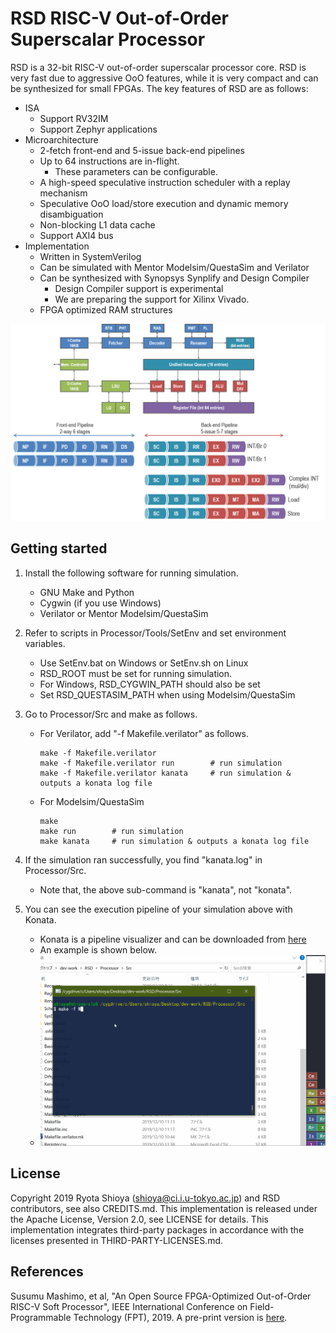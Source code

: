 # RSD RISC-V Out-of-Order Superscalar Processor 

RSD is a 32-bit RISC-V out-of-order superscalar processor core.
RSD is very fast due to aggressive OoO features, while it is very compact and can be synthesized for small FPGAs. 
The key features of RSD are as follows:

* ISA
    * Support RV32IM 
    * Support Zephyr applications
* Microarchitecture
    * 2-fetch front-end and 5-issue back-end pipelines
    * Up to 64 instructions are in-flight.
        * These parameters can be configurable.
    * A high-speed speculative instruction scheduler with a replay mechanism
    * Speculative OoO load/store execution and dynamic memory disambiguation
    * Non-blocking L1 data cache
    * Support AXI4 bus
* Implementation
    * Written in SystemVerilog
    * Can be simulated with Mentor Modelsim/QuestaSim and Verilator
    * Can be synthesized with Synopsys Synplify and Design Compiler 
        * Design Compiler support is experimental
        * We are preparing the support for Xilinx Vivado.
    * FPGA optimized RAM structures
 
![rsd](Docs/Images/rsd.png)


## Getting started 

1.  Install the following software for running simulation.    
    * GNU Make and Python
    * Cygwin (if you use Windows)
    * Verilator or Mentor Modelsim/QuestaSim

2. Refer to scripts in Processor/Tools/SetEnv and set environment variables.
    * Use SetEnv.bat on Windows or SetEnv.sh on Linux
    * RSD_ROOT must be set for running simulation.
    * For Windows, RSD_CYGWIN_PATH should also be set
    * Set RSD_QUESTASIM_PATH when using Modelsim/QuestaSim

3. Go to Processor/Src and make as follows.
    * For Verilator, add "-f Makefile.verilator" as follows.
        ```
        make -f Makefile.verilator
        make -f Makefile.verilator run        # run simulation
        make -f Makefile.verilator kanata     # run simulation & outputs a konata log file
        ```
    * For Modelsim/QuestaSim
        ```
        make
        make run        # run simulation
        make kanata     # run simulation & outputs a konata log file
        ```

4. If the simulation ran successfully, you find "kanata.log" in Processor/Src. 
    * Note that, the above sub-command is "kanata", not "konata".

5. You can see the execution pipeline of your simulation above with Konata.
    * Konata is a pipeline visualizer and can be downloaded from [here](https://github.com/shioyadan/Konata/releases) 
	* An example is shown below.
    * ![konata](Docs/Images/konata.gif)



## License

Copyright 2019 Ryota Shioya (shioya@ci.i.u-tokyo.ac.jp) and RSD contributors, 
see also CREDITS.md. This implementation is released under the Apache License,
Version 2.0, see LICENSE for details. This implementation integrates third-party 
packages in accordance with the licenses presented in THIRD-PARTY-LICENSES.md.


## References

Susumu Mashimo, et al, "An Open Source FPGA-Optimized Out-of-Order RISC-V Soft 
Processor", IEEE International Conference on Field-Programmable Technology (FPT), 2019. A pre-print version is [here](http://sv.rsg.ci.i.u-tokyo.ac.jp/pdfs/Mashimo-FPT'19.pdf).

